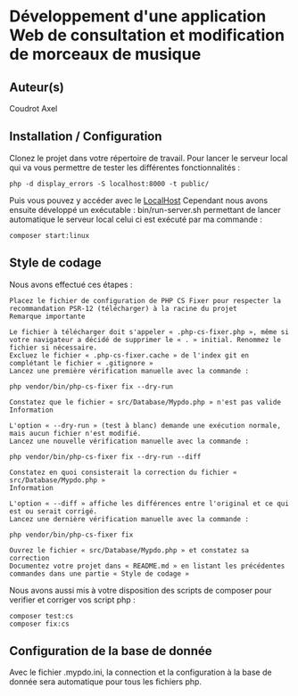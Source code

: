 # Développement d'une application Web de consultation et modification de morceaux de musique

## Auteur(s)
Coudrot Axel

## Installation / Configuration
Clonez le projet dans votre répertoire de travail.
Pour lancer le serveur local qui va vous permettre de tester les différentes fonctionnalités : 
```
php -d display_errors -S localhost:8000 -t public/
```
Puis vous pouvez y accéder avec le [LocalHost](http://localhost:8000)
Cependant nous avons ensuite développé un exécutable : bin/run-server.sh
permettant de lancer automatique le serveur local celui ci est exécuté par ma commande : 
```
composer start:linux
```
## Style de codage
Nous avons effectué ces étapes : 


    Placez le fichier de configuration de PHP CS Fixer pour respecter la recommandation PSR-12 (télécharger) à la racine du projet
    Remarque importante

    Le fichier à télécharger doit s'appeler « .php-cs-fixer.php », même si votre navigateur a décidé de supprimer le « . » initial. Renommez le fichier si nécessaire.
    Excluez le fichier « .php-cs-fixer.cache » de l'index git en complétant le fichier « .gitignore »
    Lancez une première vérification manuelle avec la commande :

    php vendor/bin/php-cs-fixer fix --dry-run

    Constatez que le fichier « src/Database/Mypdo.php » n'est pas valide
    Information

    L'option « --dry-run » (test à blanc) demande une exécution normale, mais aucun fichier n'est modifié.
    Lancez une nouvelle vérification manuelle avec la commande :

    php vendor/bin/php-cs-fixer fix --dry-run --diff

    Constatez en quoi consisterait la correction du fichier « src/Database/Mypdo.php »
    Information

    L'option « --diff » affiche les différences entre l'original et ce qui est ou serait corrigé.
    Lancez une dernière vérification manuelle avec la commande :

    php vendor/bin/php-cs-fixer fix

    Ouvrez le fichier « src/Database/Mypdo.php » et constatez sa correction
    Documentez votre projet dans « README.md » en listant les précédentes commandes dans une partie « Style de codage »

Nous avons aussi mis à votre disposition des scripts de composer pour verifier et corriger vos script php : 
```
composer test:cs
composer fix:cs
```

## Configuration de la base de donnée
Avec le fichier .mypdo.ini, la connection et la configuration
à la base de donnée sera automatique pour tous les fichiers php.